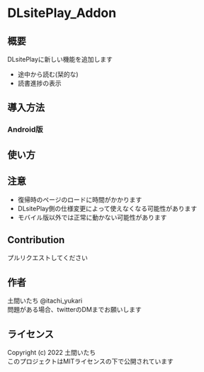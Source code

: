 # DLsitePlay_Addon
## 概要
DLsitePlayに新しい機能を追加します
- 途中から読む(栞的な)
- 読書進捗の表示

## 導入方法
### Android版


## 使い方


## 注意
- 復帰時のページのロードに時間がかかります
- DLsitePlay側の仕様変更によって使えなくなる可能性があります
- モバイル版以外では正常に動かない可能性があります

## Contribution
プルリクエストしてください

## 作者
土間いたち @itachi_yukari  
問題がある場合、twitterのDMまでお願いします

## ライセンス
Copyright (c) 2022 土間いたち  
このプロジェクトはMITライセンスの下で公開されています